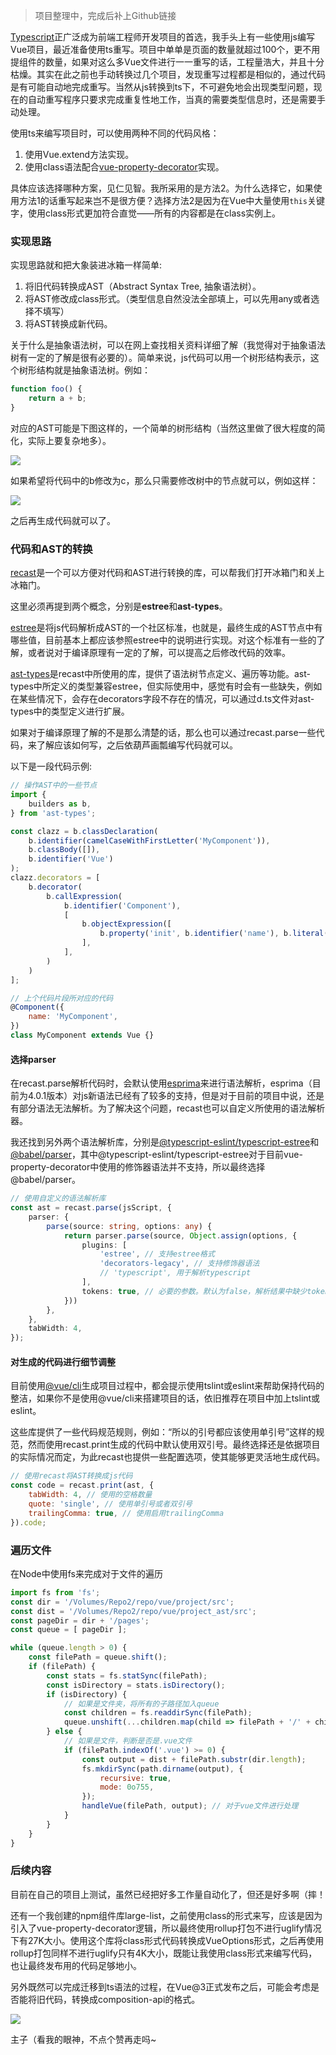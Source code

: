 > 项目整理中，完成后补上Github链接

[Typescript](https://www.typescriptlang.org)正广泛成为前端工程师开发项目的首选，我手头上有一些使用js编写Vue项目，最近准备使用ts重写。项目中单单是页面的数量就超过100个，更不用提组件的数量，如果对这么多Vue文件进行一一重写的话，工程量浩大，并且十分枯燥。其实在此之前也手动转换过几个项目，发现重写过程都是相似的，通过代码是有可能自动地完成重写。当然从js转换到ts下，不可避免地会出现类型问题，现在的自动重写程序只要求完成重复性地工作，当真的需要类型信息时，还是需要手动处理。

使用ts来编写项目时，可以使用两种不同的代码风格：

1. 使用Vue.extend方法实现。
2. 使用class语法配合[vue-property-decorator](https://www.npmjs.com/package/vue-property-decorator)实现。

具体应该选择哪种方案，见仁见智。我所采用的是方法2。为什么选择它，如果使用方法1的话重写起来岂不是很方便？选择方法2是因为在Vue中大量使用`this`关键字，使用class形式更加符合直觉——所有的内容都是在class实例上。

### 实现思路

实现思路就和把大象装进冰箱一样简单:

1. 将旧代码转换成AST（Abstract Syntax Tree, 抽象语法树）。
2. 将AST修改成class形式。（类型信息自然没法全部填上，可以先用any或者选择不填写）
3. 将AST转换成新代码。

关于什么是抽象语法树，可以在网上查找相关资料详细了解（我觉得对于抽象语法树有一定的了解是很有必要的）。简单来说，js代码可以用一个树形结构表示，这个树形结构就是抽象语法树。例如：

```javascript
function foo() {
    return a + b;
}
```

对应的AST可能是下图这样的，一个简单的树形结构（当然这里做了很大程度的简化，实际上要复杂地多）。

<img src="https://static.playground.forzoom.tech/article/2.png" />

如果希望将代码中的b修改为c，那么只需要修改树中的节点就可以，例如这样：

<img src="https://static.playground.forzoom.tech/article/1.png" />

之后再生成代码就可以了。

### 代码和AST的转换

[recast](https://www.npmjs.com/package/recast)是一个可以方便对代码和AST进行转换的库，可以帮我们打开冰箱门和关上冰箱门。

这里必须再提到两个概念，分别是**estree**和**ast-types**。

[estree](https://github.com/estree/estree)是将js代码解析成AST的一个社区标准，也就是，最终生成的AST节点中有哪些值，目前基本上都应该参照estree中的说明进行实现。对这个标准有一些的了解，或者说对于编译原理有一定的了解，可以提高之后修改代码的效率。

[ast-types](https://www.npmjs.com/package/ast-types)是recast中所使用的库，提供了语法树节点定义、遍历等功能。ast-types中所定义的类型兼容estree，但实际使用中，感觉有时会有一些缺失，例如在某些情况下，会存在decorators字段不存在的情况，可以通过d.ts文件对ast-types中的类型定义进行扩展。

如果对于编译原理了解的不是那么清楚的话，那么也可以通过recast.parse一些代码，来了解应该如何写，之后依葫芦画瓢编写代码就可以。

以下是一段代码示例:

```javascript
// 操作AST中的一些节点
import {
    builders as b,
} from 'ast-types';

const clazz = b.classDeclaration(
    b.identifier(camelCaseWithFirstLetter('MyComponent')),
    b.classBody([]),
    b.identifier('Vue')
);
clazz.decorators = [
    b.decorator(
        b.callExpression(
            b.identifier('Component'),
            [
                b.objectExpression([
                    b.property('init', b.identifier('name'), b.literal('MyComponent')),
                ],
            ],
        )
    )
];
```

```javascript
// 上个代码片段所对应的代码
@Component({
    name: 'MyComponent',
})
class MyComponent extends Vue {}
```

#### 选择parser

在recast.parse解析代码时，会默认使用[esprima](https://www.npmjs.com/package/esprima)来进行语法解析，esprima（目前为4.0.1版本）对js新语法已经有了较多的支持，但是对于目前的项目中说，还是有部分语法无法解析。为了解决这个问题，recast也可以自定义所使用的语法解析器。

我还找到另外两个语法解析库，分别是[@typescript-eslint/typescript-estree](https://www.npmjs.com/package/@typescript-eslint/typescript-estree)和[@babel/parser](https://www.npmjs.com/package/@babel/parser)，其中@typescript-eslint/typescript-estree对于目前vue-property-decorator中使用的修饰器语法并不支持，所以最终选择@babel/parser。

```typescript
// 使用自定义的语法解析库
const ast = recast.parse(jsScript, {
    parser: {
        parse(source: string, options: any) {
            return parser.parse(source, Object.assign(options, {
                plugins: [
                    'estree', // 支持estree格式
                    'decorators-legacy', // 支持修饰器语法
                    // 'typescript', 用于解析typescript
                ],
                tokens: true, // 必要的参数。默认为false，解析结果中缺少tokens内容，当缺少tokens时，recast将会重新使用esprima进行解析操作
            }))
        },
    },
    tabWidth: 4,
});
```

#### 对生成的代码进行细节调整

目前使用[@vue/cli](https://www.npmjs.com/package/@vue/cli)生成项目过程中，都会提示使用tslint或eslint来帮助保持代码的整洁，如果你不是使用@vue/cli来搭建项目的话，依旧推荐在项目中加上tslint或eslint。

这些库提供了一些代码规范规则，例如：“所以的引号都应该使用单引号”这样的规范，然而使用recast.print生成的代码中默认使用双引号。最终选择还是依据项目的实际情况而定，为此recast也提供一些配置选项，使其能够更灵活地生成代码。

```javascript
// 使用recast将AST转换成js代码
const code = recast.print(ast, {
    tabWidth: 4, // 使用的空格数量
    quote: 'single', // 使用单引号或者双引号
    trailingComma: true, // 使用启用trailingComma
}).code;

```

### 遍历文件

在Node中使用fs来完成对于文件的遍历

```javascript
import fs from 'fs';
const dir = '/Volumes/Repo2/repo/vue/project/src';
const dist = '/Volumes/Repo2/repo/vue/project_ast/src';
const pageDir = dir + '/pages';
const queue = [ pageDir ];

while (queue.length > 0) {
    const filePath = queue.shift();
    if (filePath) {
        const stats = fs.statSync(filePath);
        const isDirectory = stats.isDirectory();
        if (isDirectory) {
            // 如果是文件夹，将所有的子路径加入queue
            const children = fs.readdirSync(filePath);
            queue.unshift(...children.map(child => filePath + '/' + child));
        } else {
            // 如果是文件，判断是否是.vue文件
            if (filePath.indexOf('.vue') >= 0) {
                const output = dist + filePath.substr(dir.length);
                fs.mkdirSync(path.dirname(output), {
                    recursive: true,
                    mode: 0o755,
                });
                handleVue(filePath, output); // 对于vue文件进行处理
            }
        }
    }
}
```

### 后续内容

目前在自己的项目上测试，虽然已经把好多工作量自动化了，但还是好多啊（摔！

还有一个我创建的npm组件库large-list，之前使用class的形式来写，应该是因为引入了vue-property-decorator逻辑，所以最终使用rollup打包不进行uglify情况下有27K大小。使用这个库将class形式代码转换成VueOptions形式，之后再使用rollup打包同样不进行uglify只有4K大小，既能让我使用class形式来编写代码，也让最终发布用的代码足够地小。

另外既然可以完成迁移到ts语法的过程，在Vue@3正式发布之后，可能会考虑是否能将旧代码，转换成composition-api的格式。

<img src="https://static.playground.forzoom.tech/article/footer.jpg" />

主子（看我的眼神，不点个赞再走吗~